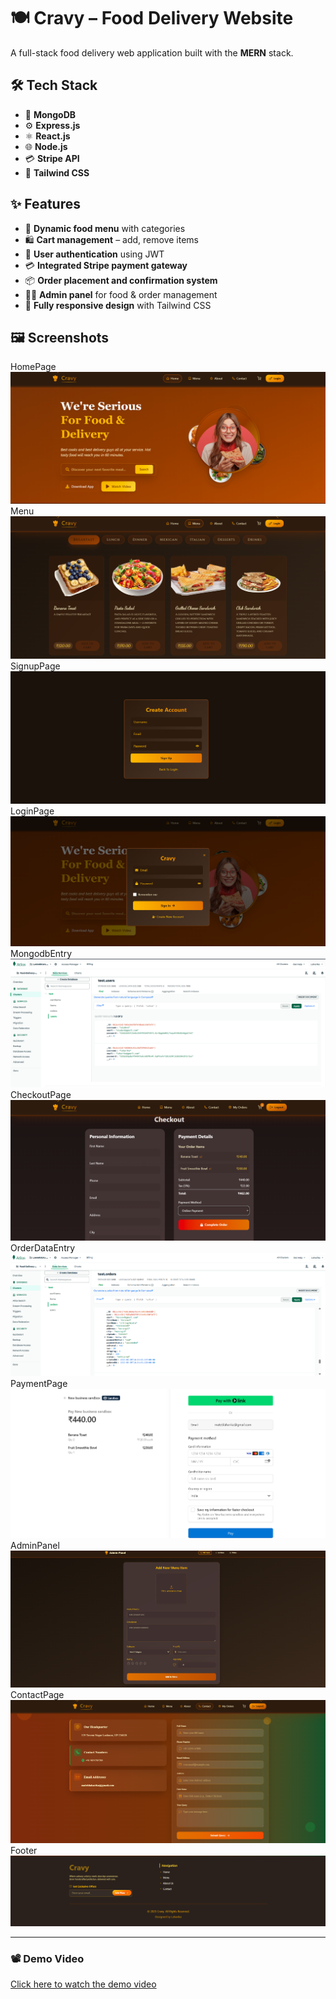 # 🍽️ **Cravy – Food Delivery Website**

A full-stack food delivery web application built with the **MERN** stack.


## 🛠️ **Tech Stack**

- 🍃 **MongoDB**
- ⚙️ **Express.js**
- ⚛️ **React.js**
- 🌐 **Node.js**
- 💳 **Stripe API**
- 🎨 **Tailwind CSS**

## ✨ **Features**

- 🍲 **Dynamic food menu** with categories 
- 🛍️ **Cart management** – add, remove items  
- 🔐 **User authentication** using JWT  
- 💳 **Integrated Stripe payment gateway**  
- 📦 **Order placement and confirmation system**  
- 👨‍🍳 **Admin panel** for food & order management
- 📱 **Fully responsive design** with Tailwind CSS

  
## 🖼️ Screenshots
HomePage
![Home Page](assets/screenshots/Homepage.png)
Menu
![Menu](assets/screenshots/Menu.png)
SignupPage
![Signup Page](assets/screenshots/Signup-Page.png)
LoginPage
![Login Page](assets/screenshots/Login-Page.png)
MongodbEntry
![Mongodb Entry](assets/screenshots/Mongodb-Entry.png)
CheckoutPage
![Checkout Page](assets/screenshots/Checkout-Page.png)
OrderDataEntry
![Order Data Entry](assets/screenshots/Order-Data-Entry.png)
PaymentPage
![Payment Page](assets/screenshots/Payment-Page.png)
AdminPanel
![Admin Panel](assets/screenshots/AdminPanel.png)
ContactPage
![Contact Page](assets/screenshots/Contact-Page.png)
Footer
![Footer](assets/screenshots/Footer.png)

---

### 📽️ Demo Video

[Click here to watch the demo video](https://drive.google.com/file/d/1lHg3pVVewGOS7VZK_XfyK-Y7HsTnqKuk/view?usp=sharing)

